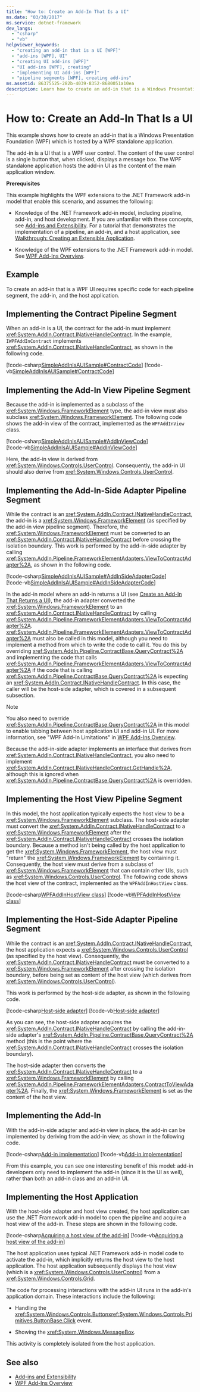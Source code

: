 ```yaml
---
title: "How to: Create an Add-In That Is a UI"
ms.date: "03/30/2017"
ms.service: dotnet-framework
dev_langs: 
  - "csharp"
  - "vb"
helpviewer_keywords: 
  - "creating an add-in that is a UI [WPF]"
  - "add-ins [WPF], UI"
  - "creating UI add-ins [WPF]"
  - "UI add-ins [WPF], creating"
  - "implementing UI add-ins [WPF]"
  - "pipeline segments [WPF], creating add-ins"
ms.assetid: 86375525-282b-4039-8352-8680051a10ea
description: Learn how to create an add-in that is a Windows Presentation Foundation (WPF) UI, which is hosted by a WPF standalone application.
---
```

# How to: Create an Add-In That Is a UI

This example shows how to create an add-in that is a Windows Presentation Foundation (WPF) which is hosted by a WPF standalone application.  
  
 The add-in is a UI that is a WPF user control. The content of the user control is a single button that, when clicked, displays a message box. The WPF standalone application hosts the add-in UI as the content of the main application window.  
  
 **Prerequisites**  
  
 This example highlights the WPF extensions to the .NET Framework add-in model that enable this scenario, and assumes the following:  
  
- Knowledge of the .NET Framework add-in model, including pipeline, add-in, and host development. If you are unfamiliar with these concepts, see [Add-ins and Extensibility](/previous-versions/dotnet/netframework-4.0/bb384200(v%3dvs.100)). For a tutorial that demonstrates the implementation of a pipeline, an add-in, and a host application, see [Walkthrough: Creating an Extensible Application](/previous-versions/dotnet/netframework-4.0/bb788290(v%3dvs.100)).  
  
- Knowledge of the WPF extensions to the .NET Framework add-in model. See [WPF Add-Ins Overview](wpf-add-ins-overview.md).  
  
## Example  

 To create an add-in that is a WPF UI requires specific code for each pipeline segment, the add-in, and the host application.  

<a name="Contract"></a>

## Implementing the Contract Pipeline Segment

When an add-in is a UI, the contract for the add-in must implement <xref:System.AddIn.Contract.INativeHandleContract>. In the example, `IWPFAddInContract` implements <xref:System.AddIn.Contract.INativeHandleContract>, as shown in the following code.  
  
[!code-csharp[SimpleAddInIsAUISample#ContractCode](~/samples/snippets/csharp/VS_Snippets_Wpf/SimpleAddInIsAUISample/CSharp/Contracts/IWPFAddInContract.cs#contractcode)]
[!code-vb[SimpleAddInIsAUISample#ContractCode](~/samples/snippets/visualbasic/VS_Snippets_Wpf/SimpleAddInIsAUISample/VisualBasic/Contracts/IWPFAddInContract.vb#contractcode)]

<a name="AddInViewPipeline"></a>

## Implementing the Add-In View Pipeline Segment

Because the add-in is implemented as a subclass of the <xref:System.Windows.FrameworkElement> type, the add-in view must also subclass <xref:System.Windows.FrameworkElement>. The following code shows the add-in view of the contract, implemented as the `WPFAddInView` class.  
  
[!code-csharp[SimpleAddInIsAUISample#AddInViewCode](~/samples/snippets/csharp/VS_Snippets_Wpf/SimpleAddInIsAUISample/CSharp/AddInViews/WPFAddInView.cs#addinviewcode)]  
[!code-vb[SimpleAddInIsAUISample#AddInViewCode](~/samples/snippets/visualbasic/VS_Snippets_Wpf/SimpleAddInIsAUISample/VisualBasic/AddInViews/WPFAddInView.vb#AddInViewCode)]  
  
Here, the add-in view is derived from <xref:System.Windows.Controls.UserControl>. Consequently, the add-in UI should also derive from <xref:System.Windows.Controls.UserControl>.  
  
<a name="AddInSideAdapter"></a>

## Implementing the Add-In-Side Adapter Pipeline Segment

While the contract is an <xref:System.AddIn.Contract.INativeHandleContract>, the add-in is a <xref:System.Windows.FrameworkElement> (as specified by the add-in view pipeline segment). Therefore, the <xref:System.Windows.FrameworkElement> must be converted to an <xref:System.AddIn.Contract.INativeHandleContract> before crossing the isolation boundary. This work is performed by the add-in-side adapter by calling <xref:System.AddIn.Pipeline.FrameworkElementAdapters.ViewToContractAdapter%2A>, as shown in the following code.  
  
[!code-csharp[SimpleAddInIsAUISample#AddInSideAdapterCode](~/samples/snippets/csharp/VS_Snippets_Wpf/SimpleAddInIsAUISample/CSharp/AddInSideAdapters/WPFAddIn_ViewToContractAddInSideAdapter.cs#addinsideadaptercode)]  
[!code-vb[SimpleAddInIsAUISample#AddInSideAdapterCode](~/samples/snippets/visualbasic/VS_Snippets_Wpf/SimpleAddInIsAUISample/VisualBasic/AddInSideAdapters/WPFAddIn_ViewToContractAddInSideAdapter.vb#addinsideadaptercode)]

In the add-in model where an add-in returns a UI (see [Create an Add-In That Returns a UI](how-to-create-an-add-in-that-returns-a-ui.md)), the add-in adapter converted the <xref:System.Windows.FrameworkElement> to an <xref:System.AddIn.Contract.INativeHandleContract> by calling <xref:System.AddIn.Pipeline.FrameworkElementAdapters.ViewToContractAdapter%2A>. <xref:System.AddIn.Pipeline.FrameworkElementAdapters.ViewToContractAdapter%2A> must also be called in this model, although you need to implement a method from which to write the code to call it. You do this by overriding <xref:System.AddIn.Pipeline.ContractBase.QueryContract%2A> and implementing the code that calls <xref:System.AddIn.Pipeline.FrameworkElementAdapters.ViewToContractAdapter%2A> if the code that is calling <xref:System.AddIn.Pipeline.ContractBase.QueryContract%2A> is expecting an <xref:System.AddIn.Contract.INativeHandleContract>. In this case, the caller will be the host-side adapter, which is covered in a subsequent subsection.  
  
> [!NOTE]
> You also need to override <xref:System.AddIn.Pipeline.ContractBase.QueryContract%2A> in this model to enable tabbing between host application UI and add-in UI. For more information, see "WPF Add-In Limitations" in [WPF Add-Ins Overview](wpf-add-ins-overview.md).  
  
Because the add-in-side adapter implements an interface that derives from <xref:System.AddIn.Contract.INativeHandleContract>, you also need to implement <xref:System.AddIn.Contract.INativeHandleContract.GetHandle%2A>, although this is ignored when <xref:System.AddIn.Pipeline.ContractBase.QueryContract%2A> is overridden.  
  
<a name="HostViewPipeline"></a>

## Implementing the Host View Pipeline Segment

In this model, the host application typically expects the host view to be a <xref:System.Windows.FrameworkElement> subclass. The host-side adapter must convert the <xref:System.AddIn.Contract.INativeHandleContract> to a <xref:System.Windows.FrameworkElement> after the <xref:System.AddIn.Contract.INativeHandleContract> crosses the isolation boundary. Because a method isn't being called by the host application to get the <xref:System.Windows.FrameworkElement>, the host view must "return" the <xref:System.Windows.FrameworkElement> by containing it. Consequently, the host view must derive from a subclass of <xref:System.Windows.FrameworkElement> that can contain other UIs, such as <xref:System.Windows.Controls.UserControl>. The following code shows the host view of the contract, implemented as the `WPFAddInHostView` class.  

[!code-csharp[WPFAddInHostView class](~/samples/snippets/csharp/VS_Snippets_Wpf/SimpleAddInIsAUISample/CSharp/HostViews/WPFAddInHostView.cs#HostViewCode)]
[!code-vb[WPFAddInHostView class](~/samples/snippets/visualbasic/VS_Snippets_Wpf/SimpleAddInIsAUISample/VisualBasic/HostViews/WPFAddInHostView.vb#HostViewCode)]

<a name="HostSideAdapter"></a>

## Implementing the Host-Side Adapter Pipeline Segment

While the contract is an <xref:System.AddIn.Contract.INativeHandleContract>, the host application expects a <xref:System.Windows.Controls.UserControl> (as specified by the host view). Consequently, the <xref:System.AddIn.Contract.INativeHandleContract> must be converted to a <xref:System.Windows.FrameworkElement> after crossing the isolation boundary, before being set as content of the host view (which derives from <xref:System.Windows.Controls.UserControl>).  
  
This work is performed by the host-side adapter, as shown in the following code.  

[!code-csharp[Host-side adapter](~/samples/snippets/csharp/VS_Snippets_Wpf/SimpleAddInIsAUISample/CSharp/HostSideAdapters/WPFAddIn_ContractToViewHostSideAdapter.cs#HostSideAdapterCode)]
[!code-vb[Host-side adapter](~/samples/snippets/visualbasic/VS_Snippets_Wpf/SimpleAddInIsAUISample/VisualBasic/HostSideAdapters/WPFAddIn_ContractToViewHostSideAdapter.vb#HostSideAdapterCode)]

As you can see, the host-side adapter acquires the <xref:System.AddIn.Contract.INativeHandleContract> by calling the add-in-side adapter's <xref:System.AddIn.Pipeline.ContractBase.QueryContract%2A> method (this is the point where the <xref:System.AddIn.Contract.INativeHandleContract> crosses the isolation boundary).  
  
The host-side adapter then converts the <xref:System.AddIn.Contract.INativeHandleContract> to a <xref:System.Windows.FrameworkElement> by calling <xref:System.AddIn.Pipeline.FrameworkElementAdapters.ContractToViewAdapter%2A>. Finally, the <xref:System.Windows.FrameworkElement> is set as the content of the host view.  
  
<a name="AddIn"></a>

## Implementing the Add-In

With the add-in-side adapter and add-in view in place, the add-in can be implemented by deriving from the add-in view, as shown in the following code.  

[!code-csharp[Add-in implementation](~/samples/snippets/csharp/VS_Snippets_Wpf/SimpleAddInIsAUISample/CSharp/WPFAddIn1/AddInUI.xaml.cs#AddInCodeBehind)]
[!code-vb[Add-in implementation](~/samples/snippets/visualbasic/VS_Snippets_Wpf/SimpleAddInIsAUISample/VisualBasic/WPFAddIn1/AddInUI.xaml.vb#AddInCodeBehind)]

From this example, you can see one interesting benefit of this model: add-in developers only need to implement the add-in (since it is the UI as well), rather than both an add-in class and an add-in UI.  
  
<a name="HostApp"></a>

## Implementing the Host Application

With the host-side adapter and host view created, the host application can use the .NET Framework add-in model to open the pipeline and acquire a host view of the add-in. These steps are shown in the following code.  

[!code-csharp[Acquiring a host view of the add-in](~/samples/snippets/csharp/VS_Snippets_Wpf/SimpleAddInIsAUISample/CSharp/Host/MainWindow.xaml.cs#GetUICode)]
[!code-vb[Acquiring a host view of the add-in](~/samples/snippets/visualbasic/VS_Snippets_Wpf/SimpleAddInIsAUISample/VisualBasic/Host/MainWindow.xaml.vb#GetUICode)]

The host application uses typical .NET Framework add-in model code to activate the add-in, which implicitly returns the host view to the host application. The host application subsequently displays the host view (which is a <xref:System.Windows.Controls.UserControl>) from a <xref:System.Windows.Controls.Grid>.  
  
 The code for processing interactions with the add-in UI runs in the add-in's application domain. These interactions include the following:  
  
- Handling the <xref:System.Windows.Controls.Button><xref:System.Windows.Controls.Primitives.ButtonBase.Click> event.  
  
- Showing the <xref:System.Windows.MessageBox>.  
  
 This activity is completely isolated from the host application.  
  
## See also

- [Add-ins and Extensibility](/previous-versions/dotnet/netframework-4.0/bb384200(v%3dvs.100))
- [WPF Add-Ins Overview](wpf-add-ins-overview.md)
